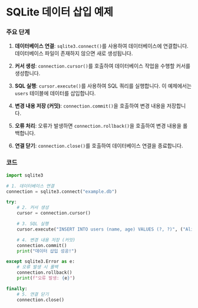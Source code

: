 # SQLite 데이터 삽입 예제


### 주요 단계
1. **데이터베이스 연결**: `sqlite3.connect()`를 사용하여 데이터베이스에 연결합니다. 데이터베이스 파일이 존재하지 않으면 새로 생성됩니다.

2. **커서 생성**: `connection.cursor()`를 호출하여 데이터베이스 작업을 수행할 커서를 생성합니다.
 
3. **SQL 실행**: `cursor.execute()`를 사용하여 SQL 쿼리를 실행합니다. 이 예제에서는 `users` 테이블에 데이터를 삽입합니다.
 
4. **변경 내용 저장 (커밋)**: `connection.commit()`을 호출하여 변경 내용을 저장합니다.
 
5. **오류 처리**: 오류가 발생하면 `connection.rollback()`을 호출하여 변경 내용을 롤백합니다.

6. **연결 닫기**: `connection.close()`를 호출하여 데이터베이스 연결을 종료합니다.

### 코드
```python
import sqlite3

# 1. 데이터베이스 연결
connection = sqlite3.connect("example.db")

try:
    # 2. 커서 생성
    cursor = connection.cursor()

    # 3. SQL 실행
    cursor.execute("INSERT INTO users (name, age) VALUES (?, ?)", ("Alice", 30))

    # 4. 변경 내용 저장 (커밋)
    connection.commit()
    print("데이터 삽입 성공!")

except sqlite3.Error as e:
    # 오류 발생 시 롤백
    connection.rollback()
    print(f"오류 발생: {e}")

finally:
    # 5. 연결 닫기
    connection.close()
